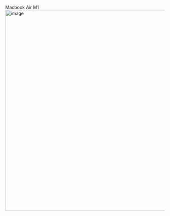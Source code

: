 Macbook Air M1
<img width="634" alt="image" src="https://github.com/Bruce0203/BytesMut_vs_Cursor_Vec_benchmark/assets/56539682/0f4a2150-f8eb-4bd2-80f0-eae4f6cc9bde">
